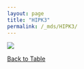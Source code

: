```yaml
---
layout: page
title: "HIPK3"
permalink: /_mds/HIPK3/
---
```


![](../../algns0/5HSAA049231_aln_report.png?raw=true)

[Back to Table](../../display)